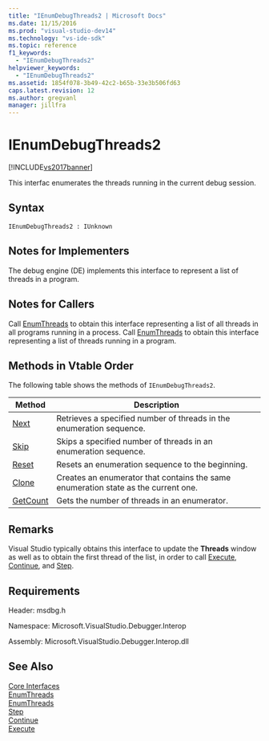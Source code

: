 ```yaml
---
title: "IEnumDebugThreads2 | Microsoft Docs"
ms.date: 11/15/2016
ms.prod: "visual-studio-dev14"
ms.technology: "vs-ide-sdk"
ms.topic: reference
f1_keywords: 
  - "IEnumDebugThreads2"
helpviewer_keywords: 
  - "IEnumDebugThreads2"
ms.assetid: 1854f078-3b49-42c2-b65b-33e3b506fd63
caps.latest.revision: 12
ms.author: gregvanl
manager: jillfra
---
```

# IEnumDebugThreads2
[!INCLUDE[vs2017banner](../../../includes/vs2017banner.md)]

This interfac enumerates the threads running in the current debug session.  
  
## Syntax  
  
```  
IEnumDebugThreads2 : IUnknown  
```  
  
## Notes for Implementers  
 The debug engine (DE) implements this interface to represent a list of threads in a program.  
  
## Notes for Callers  
 Call [EnumThreads](../../../extensibility/debugger/reference/idebugprocess2-enumthreads.md) to obtain this interface representing a list of all threads in all programs running in a process. Call [EnumThreads](../../../extensibility/debugger/reference/idebugprogram2-enumthreads.md) to obtain this interface representing a list of threads running in a program.  
  
## Methods in Vtable Order  
 The following table shows the methods of `IEnumDebugThreads2`.  
  
|Method|Description|  
|------------|-----------------|  
|[Next](../../../extensibility/debugger/reference/ienumdebugthreads2-next.md)|Retrieves a specified number of threads in the enumeration sequence.|  
|[Skip](../../../extensibility/debugger/reference/ienumdebugthreads2-skip.md)|Skips a specified number of threads in an enumeration sequence.|  
|[Reset](../../../extensibility/debugger/reference/ienumdebugthreads2-reset.md)|Resets an enumeration sequence to the beginning.|  
|[Clone](../../../extensibility/debugger/reference/ienumdebugthreads2-clone.md)|Creates an enumerator that contains the same enumeration state as the current one.|  
|[GetCount](../../../extensibility/debugger/reference/ienumdebugthreads2-getcount.md)|Gets the number of threads in an enumerator.|  
  
## Remarks  
 Visual Studio typically obtains this interface to update the **Threads** window as well as to obtain the first thread of the list, in order to call [Execute](../../../extensibility/debugger/reference/idebugprocess3-execute.md), [Continue](../../../extensibility/debugger/reference/idebugprocess3-continue.md), and [Step](../../../extensibility/debugger/reference/idebugprocess3-step.md).  
  
## Requirements  
 Header: msdbg.h  
  
 Namespace: Microsoft.VisualStudio.Debugger.Interop  
  
 Assembly: Microsoft.VisualStudio.Debugger.Interop.dll  
  
## See Also  
 [Core Interfaces](../../../extensibility/debugger/reference/core-interfaces.md)   
 [EnumThreads](../../../extensibility/debugger/reference/idebugprocess2-enumthreads.md)   
 [EnumThreads](../../../extensibility/debugger/reference/idebugprogram2-enumthreads.md)   
 [Step](../../../extensibility/debugger/reference/idebugprocess3-step.md)   
 [Continue](../../../extensibility/debugger/reference/idebugprocess3-continue.md)   
 [Execute](../../../extensibility/debugger/reference/idebugprocess3-execute.md)
